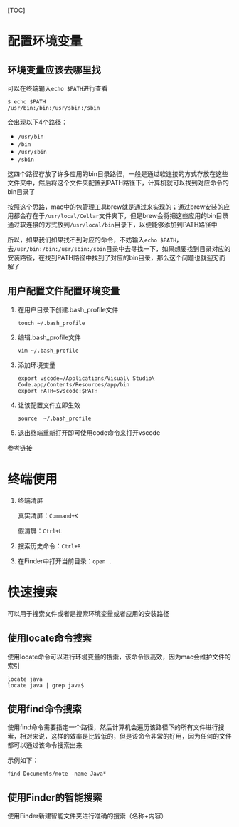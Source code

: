 [TOC]

# 配置环境变量

## 环境变量应该去哪里找

可以在终端输入`echo $PATH`进行查看

```shel
$ echo $PATH
/usr/bin:/bin:/usr/sbin:/sbin
```

会出现以下4个路径：

- `/usr/bin`
- `/bin`
- `/usr/sbin`
- `/sbin`

这四个路径存放了许多应用的bin目录路径，一般是通过软连接的方式存放在这些文件夹中，然后将这个文件夹配置到PATH路径下，计算机就可以找到对应命令的bin目录了



按照这个思路，mac中的包管理工具brew就是通过来实现的；通过brew安装的应用都会存在于`/usr/local/Cellar`文件夹下，但是brew会将把这些应用的bin目录通过软连接的方式放到`/usr/local/bin`目录下，以便能够添加到PATH路径中



所以，如果我们如果找不到对应的命令，不妨输入`echo $PATH`，去`/usr/bin:/bin:/usr/sbin:/sbin`目录中去寻找一下，如果想要找到目录对应的安装路径，在找到PATH路径中找到了对应的bin目录，那么这个问题也就迎刃而解了

## 用户配置文件配置环境变量

1. 在用户目录下创建.bash_profile文件

   `touch ~/.bash_profile`

2. 编辑.bash_profile文件

   `vim ~/.bash_profile`

3. 添加环境变量

   ```shell
   export vscode=/Applications/Visual\ Studio\ Code.app/Contents/Resources/app/bin
   export PATH=$vscode:$PATH
   ```

4. 让该配置文件立即生效

   `source  ~/.bash_profile`

5. 退出终端重新打开即可使用code命令来打开vscode

[参考链接](https://www.jianshu.com/p/f63611e8e821)

# 终端使用

1. 终端清屏

   真实清屏：`Command+K`

   假清屏：`Ctrl+L`

2. 搜索历史命令：`Ctrl+R`

3. 在Finder中打开当前目录：`open .`

# 快速搜索

可以用于搜索文件或者是搜索环境变量或者应用的安装路径

## 使用locate命令搜索

使用locate命令可以进行环境变量的搜索，该命令很高效，因为mac会维护文件的索引

```shell
locate java
locate java | grep java$
```

## 使用find命令搜索

使用find命令需要指定一个路径，然后计算机会遍历该路径下的所有文件进行搜索，相对来说，这样的效率是比较低的，但是该命令非常的好用，因为任何的文件都可以通过该命令搜索出来

示例如下：

```shell
find Documents/note -name Java*
```

## 使用Finder的智能搜索

使用Finder新建智能文件夹进行准确的搜索（名称+内容）